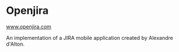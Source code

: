 Openjira
========

www.openjira.com

An implementation of a JIRA mobile application created by Alexandre d'Alton.
